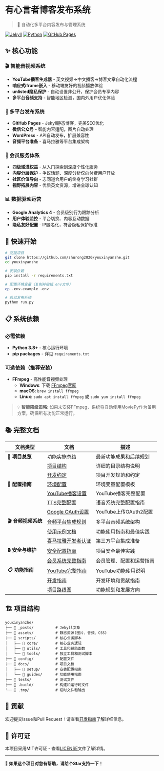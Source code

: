# 有心言者博客发布系统

> 🚀 自动化多平台内容发布与管理系统

[![Jekyll](https://img.shields.io/badge/Jekyll-CC0000?style=flat&logo=Jekyll&logoColor=white)](https://jekyllrb.com/)
[![Python](https://img.shields.io/badge/Python-3776AB?style=flat&logo=python&logoColor=white)](https://python.org/)
[![GitHub Pages](https://img.shields.io/badge/GitHub%20Pages-222222?style=flat&logo=GitHub%20Pages&logoColor=white)](https://pages.github.com/)

## ✨ 核心功能

### 🎬 智能音视频系统
- **YouTube播客生成器** - 英文视频→中文播客→博客文章自动化流程
- **响应式iframe嵌入** - 移动端友好的视频播放体验
- **unlisted隐私保护** - 自动设置非公开，保护会员专享内容
- **多平台音频支持** - 智能地区检测，国内外用户优化体验

### 🚀 多平台发布系统
- **GitHub Pages** - Jekyll静态博客，完美SEO优化
- **微信公众号** - 智能内容适配，图片自动处理
- **WordPress** - API自动发布，扩展兼容性
- **音频平台准备** - 喜马拉雅等平台集成架构

### 💎 会员服务体系
- **四级递进权益** - 从入门探索到深度个性化服务
- **内容分层保护** - 争议话题、深度分析仅向付费用户开放
- **社区价值导向** - 志同道合用户的终身学习社群
- **视野拓展内容** - 优质英文资源，增进全球认知

### 📊 数据驱动运营
- **Google Analytics 4** - 会员级别行为跟踪分析
- **用户体验监控** - 平台切换、内容互动数据
- **隐私友好配置** - IP匿名化，符合隐私保护标准

## 🚀 快速开始

```bash
# 克隆项目
git clone https://github.com/zhurong2020/youxinyanzhe.git
cd youxinyanzhe

# 安装依赖
pip install -r requirements.txt

# 配置环境变量（复制并编辑.env文件）
cp .env.example .env

# 启动发布系统
python run.py
```

## 📋 系统依赖

### 必需依赖
- **Python 3.8+** - 核心运行环境
- **pip packages** - 详见 `requirements.txt`

### 可选依赖（推荐安装）
- **FFmpeg** - 高性能音视频处理
  - **Windows**: 下载 [FFmpeg官网](https://ffmpeg.org/download.html#build-windows)
  - **macOS**: `brew install ffmpeg`
  - **Linux**: `sudo apt install ffmpeg` 或 `sudo yum install ffmpeg`

> 💡 **智能降级策略**: 如果未安装FFmpeg，系统将自动使用MoviePy作为备用方案，确保所有功能正常运行。

## 📚 完整文档

| 文档类型 | 文档 | 描述 |
|---------|------|------|
| **🎯 项目总览** | [功能实施总结](docs/project-completion-summary.md) | 最新功能成果和后续规划 |
| | [项目结构](docs/PROJECT_STRUCTURE.md) | 详细的目录结构说明 |
| | [开发约定](CLAUDE.md) | 项目开发规范和约定 |
| **🔧 配置指南** | [环境配置](.env.example) | 环境变量配置模板 |
| | [YouTube播客设置](docs/setup/youtube_podcast_setup.md) | YouTube播客完整配置 |
| | [TTS完整配置](docs/setup/tts_comprehensive_setup.md) | 语音系统完整配置指南 |
| | [Google OAuth设置](docs/setup/YOUTUBE_OAUTH_SETUP.md) | YouTube上传OAuth2配置 |
| **🎬 音频视频系统** | [音频平台集成规划](docs/audio-platform-integration-plan.md) | 多平台音频系统架构 |
| | [使用示例文档](docs/audio-platform-usage-example.md) | 功能使用指南和最佳实践 |
| | [喜马拉雅开发者认证](docs/ximalaya-developer-requirements.md) | 第三方平台集成准备 |
| **🔒 安全与维护** | [安全配置指南](SECURITY.md) | 项目安全最佳实践 |
| | [会员系统完整指南](docs/member-system-guide.md) | 会员管理、配置和运营指南 |
| **📋 功能指南** | [YouTube完整指南](docs/guides/YOUTUBE_COMPLETE_GUIDE.md) | YouTube功能使用说明 |
| | [开发指南](docs/DEVELOPMENT.md) | 开发环境和贡献指南 |
| | [项目路线图](docs/ROADMAP.md) | 功能规划和发展方向 |

## 🏗️ 项目结构

```
youxinyanzhe/
├── 📁 _posts/          # Jekyll文章
├── 📁 assets/          # 静态资源(图片、音频、CSS)
├── 📁 scripts/         # 核心业务脚本
│   ├── 📁 core/        # 核心业务逻辑
│   ├── 📁 utils/       # 工具和辅助函数
│   └── 📁 tools/       # 独立工具和测试脚本
├── 📁 config/          # 配置文件
├── 📁 docs/            # 项目文档
│   ├── 📁 setup/       # 安装配置指南
│   └── 📁 guides/      # 功能使用指南
├── 📁 tests/           # 测试文件
├── 📁 .build/          # 构建和运行时文件
└── 📁 .tmp/            # 临时文件和输出
```

## 🤝 贡献

欢迎提交Issue和Pull Request！请查看[开发指南](docs/DEVELOPMENT.md)了解详细信息。

## 📄 许可证

本项目采用MIT许可证 - 查看[LICENSE](LICENSE)文件了解详情。

---

**🌟 如果这个项目对您有帮助，请给个Star支持一下！**